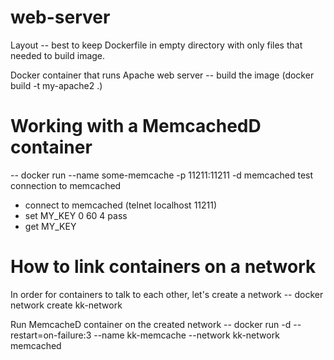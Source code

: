 # web-server
Layout
 -- best to keep Dockerfile in empty directory with only files that needed to build image.

Docker container that runs Apache web server
 -- build the image (docker build -t my-apache2 .)

# Working with a MemcachedD container
 -- docker run --name some-memcache -p 11211:11211 -d memcached
 test connection to memcached
 * connect to memcached (telnet localhost 11211)
 * set MY_KEY 0 60 4
   pass
 * get MY_KEY

# How to link containers on a network
In order for containers to talk to each other, let's create a network
 -- docker network create kk-network

Run MemcacheD container on the created network
 -- docker run -d --restart=on-failure:3 --name kk-memcache --network kk-network memcached
